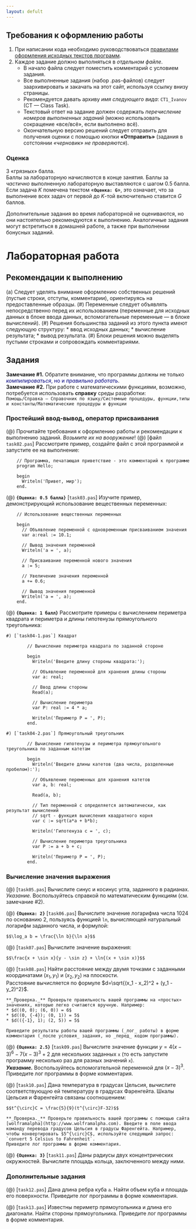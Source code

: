 ```yaml
---
layout: defult
---
```


[//]: <> ( assignment id: 6831 )

## Требования к оформлению работы ##

1. При написании кода необходимо руководствоваться [правилами оформления исходных текстов программ](http://edu.mmcs.sfedu.ru/mod/resource/view.php?id=6828).
2. Каждое задание должно выполняться в _отдельном файле_. 
    * В начало файла следует поместить комментарий с условием задания. 
    * Все выполненные задания (набор .pas-файлов) следует заархивировать и закачать на этот сайт, используя ссылку внизу страницы. 
    * Рекомендуется давать архиву _имя следующего вида_: `CT1_Ivanov` (CT — Class Task).
    * Текстовый ответ на задание должен содержать _перечисление номеров выполненных заданий_ (можно использовать сокращение «все/всё», если выполнено всё).
    * Окончательную версию решений следует отправить для получения оценки с помощью кнопки **«Отправить»** (задания в сотстоянии _«черновик» не проверяются_).
    
### Оценка ###

3 «грязных» балла.  
Баллы за лабораторную начисляются в конце занятия. Баллы за _частично_ выполненную лабораторную выставляются с шагом 0.5 балла. Если задача $K$ помечена текстом «**`Оценка: G`**», это означает, что за выполнение всех задач от первой до $K$-той включительно ставится $G$ баллов.

Дополнительные задания во время лабораторной не оцениваются, но они настоятельно рекомендуются к выполнению. Аналогичные задания могут встретиться в домашней работе, а также при выполнении бонусных заданий.

# Лабораторная работа #

## Рекомендации к выполнению ##

(a) Следует уделять внимание оформлению собственных решений (пустые строки, отступы, комментарии), ориентируясь на предоставленные образцы.
(#) Переменные следует объявлять непосредственно перед их использованием (переменные для исходных данных в блоке ввода данных, вспомогательные переменные — в блоке вычислений).
(#) Решения большинства заданий из этого пункта имеют следующую структуру:
    * ввод исходных данных;
    * вычисление результата;
    * вывод результата. 
(#) Блоки решения можно выделять пустыми строками и сопровождать комментариями. 

## Задания ##

**Замечание \#1.** Обратите внимание, что программы должны не только <font style="color: navy">_компилироваться_, но и _правильно работать_</font>.   
**Замечание \#2.** При работе с математическими функциями, возможно, потребуется использовать **справку** среды разработки:    
    `Помощь/Справка — Справочник по языку/Системные процедуры, функции,типы и константы/Математические процедуры и функции`

### Простейший ввод-вывод, оператор присваивания ###

(@) Прочитайте требования к оформлению работы и рекомендации к выполнению заданий. _Возьмите их на вооружение_! 
(@) [файл `task02.pas`] Рассмотрите пример, создайте файл с этой программой и запустите ее на выполнение: 

        // Программа, печатающая приветствие - это комментарий к программе
        program Hello; 

        begin
          Writeln('Привет, мир');
        end.
    
(@) **`{Оценка: 0.5 балла}`** [`task03.pas`] Изучите пример, демонстрирующий использование вещественных переменных: 

        // Использование вещественных переменных
         
        begin
          // Объявление переменной с одновременным присваиванием значения
          var a:real := 10.1;
         
          // Вывод значения переменной
          Writeln('a = ', a);
         
          // Присваивание переменной нового значения
          a := 5;
         
          // Увеличение значения переменной
          a += 0.6;
         
          // Вывод значения переменной
          Writeln('a = ', a);
        end.

(@) **`{Оценка: 1 балл}`** Рассмотрите примеры с вычислением периметра квадрата и периметра и длины гипотенузы прямоугольного треугольника: 

    #) [`task04-1.pas`] Квадрат
        
            // Вычисление периметра квадрата по заданной стороне
             
            begin 
              Writeln('Введите длину стороны квадрата:');
             
              // Объявление переменной для хранения длины стороны
              var a: real;
             
              // Ввод длины стороны
              Read(a);
             
              // Вычисление периметра
              var P: real := 4 * a;
             
              Writeln('Периметр P = ', P);
            end.

    #) [`task04-2.pas`] Прямоугольный треугольник
        
	        // Вычисление гипотенузы и периметра прямоугольного треугольника по заданным катетам
	         
	        begin
	          Writeln('Введите длины катетов (два числа, разделенные пробелом):');
	         
	          // Объявление переменных для хранения катетов
	          var a, b: real;
	         
	          Read(a, b);
	         
	          // Тип переменной c определяется автоматически, как результат вычислений
	          // sqrt - функция вычисления квадратного корня
	          var c := sqrt(a*a + b*b);
	         
	          Writeln('Гипотенуза c = ', c);
	         
	          // Вычисление периметра треугольника
	          var P := a + b + c;
	         
	          Writeln('Периметр P = ', P);
	        end.
        
### Вычисление значения выражения ###

(@)  [`task05.pas`] Вычислите синус и косинус угла, заданного в радианах.   
    _Указание._ Воспользуйтесь справкой по математическим функциям (см. замечание \#2).

(@) **`{Оценка: 2}`** [`task06.pas`] Вычислите значение логарифма числа 1024 по основанию 2, пользуясь функцией `ln`, вычисляющей натуральный логарифм заданного числа, и формулой:

    $$\log_a b = \frac{\ln b}{\ln a}$$
    
(@) [`task07.pas`] Вычислите значение выражения:

    $$\frac{x + \sin x}{y - \sin z} + \ln{(x + \sin x)}$$

(@) [`task08.pas`] Найти расстояние между двумя точками с заданными координатами $(x_1, y_1)$ и $(x_2, y_2)$ на плоскости.    
    Расстояние вычисляется по формуле $d=\sqrt{(x_1 - x_2)^2 + (y_1 - y_2)^2}$. 
    
    **_Проверка._** Проверьте правильность вашей программы на «простых» значениях, которые легко считаются вручную. Например:
    * $d((0, 0); (6, 0)) = 6$
    * $d((0, {-4}); (0, 1)) = 5$
    * $d(({-1}, 1); (2, 5)) = 5$
    
    Приведите результаты работы вашей программы (_лог_ работы) в форме комментария (_после условия_ задания, но _перед_ кодом программы).
    
(@) **`{Оценка: 2.5}`** [`task09.pas`]  Вычислите значение функции $y = 4(x-3)^6 - 7(x-3)^3 + 2$ для нескольких заданных `x` (то есть запустите программу несколько раз для разных значений `x`).     
    **_Указание._** Воспользуйтесь вспомогательной переменной для $(x-3)^3$. Приведите лог программы в форме комментария.

(@) [`task10.pas`] Дана температура в градусах Цельсия, вычислите соответствующую ей температуру в градусах Фаренгейта. Шкалы Цельсия и Фаренгейта связаны соотношением: 

    $$t^{\circ}C = \frac{5}{9}(t^{\circ}F-32)$$
    
    **_Проверка._** Проверьте правильность вашей программы с помощью сайта [wolframalpha](http://www.wolframalpha.com). Введите в поле ввода команду перевода градусов Цельсия в градусы Фаренгейта. Например, чтобы конвертировать $5^{\circ}C$, используйте следующий запрос:  `convert 5 Celsius to Fahrenheit`.   
    Приведите лог программы в форме комментария.

(@) **`{Оценка: 3}`** [`task11.pas`] Даны радиусы двух концентрических окружностей. Вычислите площадь кольца, заключенного между ними. 

### Дополнительные задания ###

(@) [`task12.pas`] Дана длина ребра куба `a`. Найти объем куба и площадь его поверхности. Приведите лог программы в форме комментария.

(@) [`task13.pas`]  Известны периметр прямоугольника и длина его диагонали. Найти стороны прямоугольника. Приведите лог программы в форме комментария.
